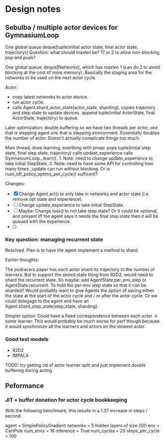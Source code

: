 # Design notes

## Sebulba / multiple actor devices for GymnasiumLoop

One global queue
 deque[tuple(initial actor state, final actor state, trajectory)]
Question: what should maxlen be? 1? or 2 to allow non-blocking pop and push?


One global queue: deque[Networks], which has maxlen 1 (can do 2 to avoid blocking at the cost of more memory). Basically the staging area for the networks to be used on the next actor cycle.

Actor:
* copy latest networks to actor device.
* run actor cycle.
* calls Agent.shard_actor_state(actor_state, sharding), copies trajectory and step state to update devices. append tuple(initial ActorState, final ActorState, trajectory) to queue.

Later optimization: double buffering so we have two threads per actor, one that is stepping agent one that is stepping environment. Essentially doubles the number of actor. Doesn't actually complicate things too much.

Main thread, does learning, everthing with pmap:
pops tuple(initial step state, final step state, trajectory)
calls update_experience
calls GymnasiumLoop._learn().
    1. Note: need to change update_experience to take initial StepState.
    2. Note: need to have some API for controlling how many times _update can run without blocking.
       Or is num_off_policy_optims_per_cycle() sufficent?

Changes:
- [x] Change Agent.act() to only take in networks and actor state (i.e. remove opt state and experience).
- [ ] Change update_experience to take initial StepState.
- [ ] Maybe: Change loss() to not take step state? Or it could be optional, and present iff the agent says it needs the final step state then it will be queued with the experience.
- [ ]

### Key question: managing recurrent state

Resolved. Plan is to have the agent implement a method to shard.

Earlier thoughts:

The podracers paper has each actor shard its trajectory to the number of learners.
But to support the stored state thing from R2D2, would need to shard the recurrent state.
So maybe: add AgentState.per_env_step or AgentState.recurrent. To hold the per-env step state
      so that it can be sharded?
Would probably want to give Agents the option of saving either the state at the start of the actor cycle and / or after the actor cycle.
Or we could delegage to the agent and have an Agent.shard_step_state(step_state, sharding).

Simpler option:
Could have a fixed correspondence between each actor -> some learner. This would probably be much
worse for perf though because it would synchronize all the learners and actors on the slowest actor.

### Good test models

- R2D2
- IMPALA

 TODO:
 try getting rid of actor learner split and just implement double buffering during acting

## Peformance

### JIT + buffer donation for actor cycle bookkeeping


With the following benchmark, this results in a 1.37 increase in
steps / second:

agent = SimplePolicyGradient
networks = 5 hidden layers of size 200
env = CartPole
num_envs = 16
inference = True
num_cycles = 20
steps_per_cycle = 100
